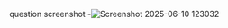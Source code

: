 question screenshot -![Screenshot 2025-06-10 123032](https://github.com/user-attachments/assets/f679356a-a270-4b2b-ae11-652d4109d2b8)
